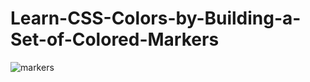 # Learn-CSS-Colors-by-Building-a-Set-of-Colored-Markers
![markers](https://user-images.githubusercontent.com/45753737/168442734-6928c168-b39f-4584-91c5-0fd9533e4742.png)
